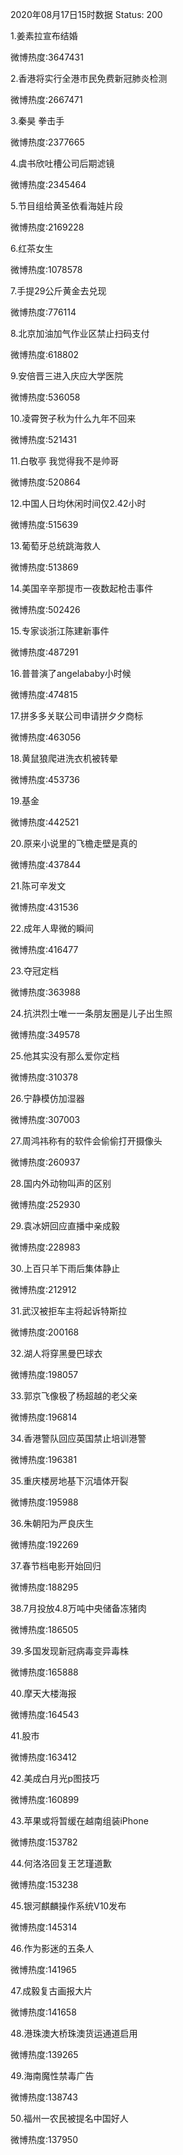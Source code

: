 2020年08月17日15时数据
Status: 200

1.姜素拉宣布结婚

微博热度:3647431

2.香港将实行全港市民免费新冠肺炎检测

微博热度:2667471

3.秦昊 拳击手

微博热度:2377665

4.虞书欣吐槽公司后期滤镜

微博热度:2345464

5.节目组给黄圣依看海娃片段

微博热度:2169228

6.红茶女生

微博热度:1078578

7.手提29公斤黄金去兑现

微博热度:776114

8.北京加油加气作业区禁止扫码支付

微博热度:618802

9.安倍晋三进入庆应大学医院

微博热度:536058

10.凌霄贺子秋为什么九年不回来

微博热度:521431

11.白敬亭 我觉得我不是帅哥

微博热度:520864

12.中国人日均休闲时间仅2.42小时

微博热度:515639

13.葡萄牙总统跳海救人

微博热度:513869

14.美国辛辛那提市一夜数起枪击事件

微博热度:502426

15.专家谈浙江陈建新事件

微博热度:487291

16.普普演了angelababy小时候

微博热度:474815

17.拼多多关联公司申请拼夕夕商标

微博热度:463056

18.黄鼠狼爬进洗衣机被转晕

微博热度:453736

19.基金

微博热度:442521

20.原来小说里的飞檐走壁是真的

微博热度:437844

21.陈可辛发文

微博热度:431536

22.成年人卑微的瞬间

微博热度:416477

23.夺冠定档

微博热度:363988

24.抗洪烈士唯一一条朋友圈是儿子出生照

微博热度:349578

25.他其实没有那么爱你定档

微博热度:310378

26.宁静模仿加湿器

微博热度:307003

27.周鸿祎称有的软件会偷偷打开摄像头

微博热度:260937

28.国内外动物叫声的区别

微博热度:252930

29.袁冰妍回应直播中亲成毅

微博热度:228983

30.上百只羊下雨后集体静止

微博热度:212912

31.武汉被拒车主将起诉特斯拉

微博热度:200168

32.湖人将穿黑曼巴球衣

微博热度:198057

33.郭京飞像极了杨超越的老父亲

微博热度:196814

34.香港警队回应英国禁止培训港警

微博热度:196381

35.重庆楼房地基下沉墙体开裂

微博热度:195988

36.朱朝阳为严良庆生

微博热度:192269

37.春节档电影开始回归

微博热度:188295

38.7月投放4.8万吨中央储备冻猪肉

微博热度:186505

39.多国发现新冠病毒变异毒株

微博热度:165888

40.摩天大楼海报

微博热度:164543

41.股市

微博热度:163412

42.美成白月光p图技巧

微博热度:160899

43.苹果或将暂缓在越南组装iPhone

微博热度:153782

44.何洛洛回复王艺瑾道歉

微博热度:153238

45.银河麒麟操作系统V10发布

微博热度:145314

46.作为影迷的五条人

微博热度:141965

47.成毅复古画报大片

微博热度:141658

48.港珠澳大桥珠澳货运通道启用

微博热度:139265

49.海南魔性禁毒广告

微博热度:138743

50.福州一农民被提名中国好人

微博热度:137950


